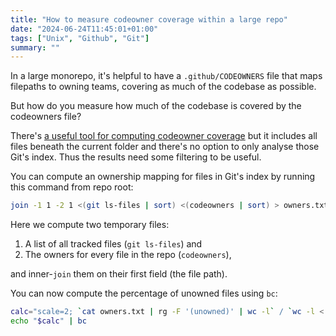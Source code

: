 ```yaml
---
title: "How to measure codeowner coverage within a large repo"
date: "2024-06-24T11:45:01+01:00"
tags: ["Unix", "Github", "Git"]
summary: ""
---
```


In a large monorepo, it's helpful to have a `.github/CODEOWNERS` file that maps
filepaths to owning teams, covering as much of the codebase as possible.

<!--more-->

But how do you measure how much of the codebase is covered by the codeowners
file?

There's [a useful tool for computing codeowner coverage][codeowners] but it
includes all files beneath the current folder and there's no option to only
analyse those Git's index. Thus the results need some filtering to be useful.

You can compute an ownership mapping for files in Git's index by running this
command from repo root:

```bash
join -1 1 -2 1 <(git ls-files | sort) <(codeowners | sort) > owners.txt
```

Here we compute two temporary files:

1. A list of all tracked files (`git ls-files`) and
2. The owners for every file in the repo (`codeowners`),

and inner-`join` them on their first field (the file path).

You can now compute the percentage of unowned files using `bc`:

```bash
calc="scale=2; `cat owners.txt | rg -F '(unowned)' | wc -l` / `wc -l < owners.txt`"
echo "$calc" | bc
```

[codeowners]: https://github.com/hmarr/codeowners
